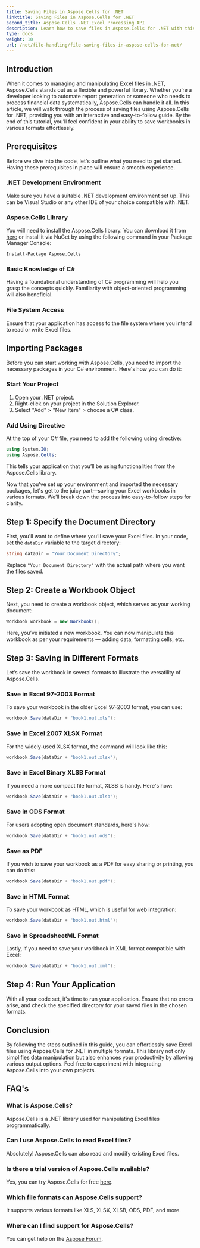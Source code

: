 ```yaml
---
title: Saving Files in Aspose.Cells for .NET
linktitle: Saving Files in Aspose.Cells for .NET
second_title: Aspose.Cells .NET Excel Processing API
description: Learn how to save files in Aspose.Cells for .NET with this step-by-step guide covering various file formats.
type: docs
weight: 10
url: /net/file-handling/file-saving-files-in-aspose-cells-for-net/
---
```

## Introduction
When it comes to managing and manipulating Excel files in .NET, Aspose.Cells stands out as a flexible and powerful library. Whether you’re a developer looking to automate report generation or someone who needs to process financial data systematically, Aspose.Cells can handle it all. In this article, we will walk through the process of saving files using Aspose.Cells for .NET, providing you with an interactive and easy-to-follow guide. By the end of this tutorial, you’ll feel confident in your ability to save workbooks in various formats effortlessly.

## Prerequisites

Before we dive into the code, let's outline what you need to get started. Having these prerequisites in place will ensure a smooth experience.

### .NET Development Environment
Make sure you have a suitable .NET development environment set up. This can be Visual Studio or any other IDE of your choice compatible with .NET.

### Aspose.Cells Library
You will need to install the Aspose.Cells library. You can download it from [here](https://releases.aspose.com/cells/net/) or install it via NuGet by using the following command in your Package Manager Console:
```
Install-Package Aspose.Cells
```

### Basic Knowledge of C#
Having a foundational understanding of C# programming will help you grasp the concepts quickly. Familiarity with object-oriented programming will also beneficial.

### File System Access
Ensure that your application has access to the file system where you intend to read or write Excel files. 

## Importing Packages

Before you can start working with Aspose.Cells, you need to import the necessary packages in your C# environment. Here's how you can do it:

### Start Your Project
1. Open your .NET project.
2. Right-click on your project in the Solution Explorer.
3. Select "Add" > "New Item" > choose a C# class.

### Add Using Directive
At the top of your C# file, you need to add the following using directive:
```csharp
using System.IO;
using Aspose.Cells;
```
This tells your application that you’ll be using functionalities from the Aspose.Cells library.

Now that you've set up your environment and imported the necessary packages, let's get to the juicy part—saving your Excel workbooks in various formats. We’ll break down the process into easy-to-follow steps for clarity.

## Step 1: Specify the Document Directory

First, you'll want to define where you’ll save your Excel files. In your code, set the `dataDir` variable to the target directory:

```csharp
string dataDir = "Your Document Directory"; 
```
Replace `"Your Document Directory"` with the actual path where you want the files saved.

## Step 2: Create a Workbook Object

Next, you need to create a workbook object, which serves as your working document:
```csharp
Workbook workbook = new Workbook(); 
```
Here, you’ve initiated a new workbook. You can now manipulate this workbook as per your requirements — adding data, formatting cells, etc.

## Step 3: Saving in Different Formats

Let’s save the workbook in several formats to illustrate the versatility of Aspose.Cells.

### Save in Excel 97-2003 Format

To save your workbook in the older Excel 97-2003 format, you can use:
```csharp
workbook.Save(dataDir + "book1.out.xls"); 
```

### Save in Excel 2007 XLSX Format
For the widely-used XLSX format, the command will look like this:
```csharp
workbook.Save(dataDir + "book1.out.xlsx"); 
```

### Save in Excel Binary XLSB Format
If you need a more compact file format, XLSB is handy. Here's how:
```csharp
workbook.Save(dataDir + "book1.out.xlsb"); 
```

### Save in ODS Format
For users adopting open document standards, here's how:
```csharp
workbook.Save(dataDir + "book1.out.ods"); 
```

### Save as PDF
If you wish to save your workbook as a PDF for easy sharing or printing, you can do this:
```csharp
workbook.Save(dataDir + "book1.out.pdf"); 
```

### Save in HTML Format
To save your workbook as HTML, which is useful for web integration:
```csharp
workbook.Save(dataDir + "book1.out.html"); 
```

### Save in SpreadsheetML Format
Lastly, if you need to save your workbook in XML format compatible with Excel:
```csharp
workbook.Save(dataDir + "book1.out.xml"); 
```

## Step 4: Run Your Application 

With all your code set, it's time to run your application. Ensure that no errors arise, and check the specified directory for your saved files in the chosen formats. 

## Conclusion

By following the steps outlined in this guide, you can effortlessly save Excel files using Aspose.Cells for .NET in multiple formats. This library not only simplifies data manipulation but also enhances your productivity by allowing various output options. Feel free to experiment with integrating Aspose.Cells into your own projects.

## FAQ's

### What is Aspose.Cells?  
Aspose.Cells is a .NET library used for manipulating Excel files programmatically.

### Can I use Aspose.Cells to read Excel files?  
Absolutely! Aspose.Cells can also read and modify existing Excel files.

### Is there a trial version of Aspose.Cells available?  
Yes, you can try Aspose.Cells for free [here](https://releases.aspose.com/).

### Which file formats can Aspose.Cells support?  
It supports various formats like XLS, XLSX, XLSB, ODS, PDF, and more.

### Where can I find support for Aspose.Cells?  
You can get help on the [Aspose Forum](https://forum.aspose.com/c/cells/9).

